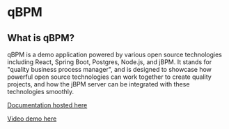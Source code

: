 # qBPM

## What is qBPM?
qBPM is a demo application powered by various open source technologies including React, Spring Boot, Postgres, Node.js, and jBPM. It stands for "quality business process manager", and is designed to showcase how powerful open source technologies can work together to create quality projects, and how the jBPM server can be integrated with these technologies smoothly. 

[Documentation hosted here](https://danielthetam.github.io)

[Video demo here](https://www.youtube.com/watch?v=SCesex2yH6Q&ab_channel=DanielTam)
